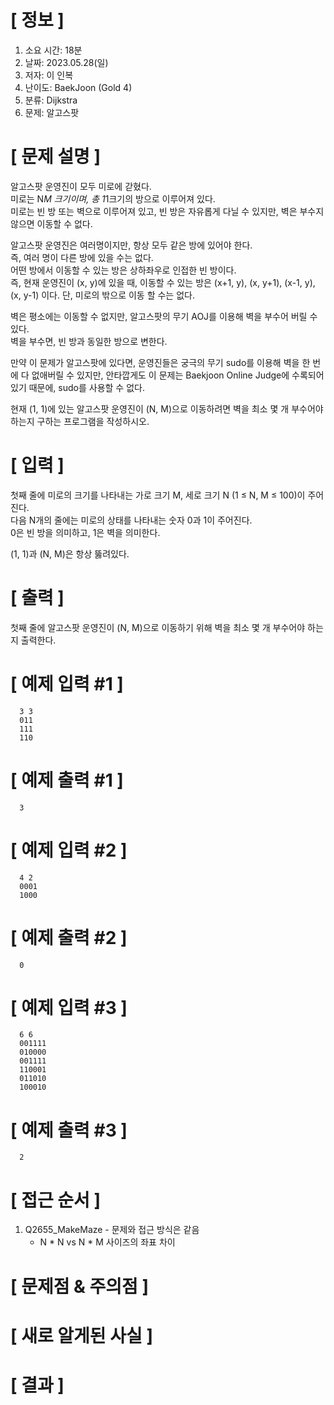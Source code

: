 # **[ 정보 ]**
1. 소요 시간: 18분
2. 날짜: 2023.05.28(일)
3. 저자: 이 인복
4. 난이도: BaekJoon (Gold 4)
5. 분류: Dijkstra
6. 문제: 알고스팟

# **[ 문제 설명 ]**
알고스팟 운영진이 모두 미로에 갇혔다.   
미로는 N*M 크기이며, 총 1*1크기의 방으로 이루어져 있다.   
미로는 빈 방 또는 벽으로 이루어져 있고, 빈 방은 자유롭게 다닐 수 있지만, 벽은 부수지 않으면 이동할 수 없다.

알고스팟 운영진은 여러명이지만, 항상 모두 같은 방에 있어야 한다.  
즉, 여러 명이 다른 방에 있을 수는 없다.   
어떤 방에서 이동할 수 있는 방은 상하좌우로 인접한 빈 방이다.   
즉, 현재 운영진이 (x, y)에 있을 때, 이동할 수 있는 방은 (x+1, y), (x, y+1), (x-1, y), (x, y-1) 이다. 단, 미로의 밖으로 이동 할 수는 없다.

벽은 평소에는 이동할 수 없지만, 알고스팟의 무기 AOJ를 이용해 벽을 부수어 버릴 수 있다.   
벽을 부수면, 빈 방과 동일한 방으로 변한다.

만약 이 문제가 알고스팟에 있다면, 운영진들은 궁극의 무기 sudo를 이용해 벽을 한 번에 다 없애버릴 수 있지만, 안타깝게도 이 문제는 Baekjoon Online Judge에 수록되어 있기 때문에, sudo를 사용할 수 없다.

현재 (1, 1)에 있는 알고스팟 운영진이 (N, M)으로 이동하려면 벽을 최소 몇 개 부수어야 하는지 구하는 프로그램을 작성하시오.

# **[ 입력 ]**
첫째 줄에 미로의 크기를 나타내는 가로 크기 M, 세로 크기 N (1 ≤ N, M ≤ 100)이 주어진다.   
다음 N개의 줄에는 미로의 상태를 나타내는 숫자 0과 1이 주어진다.  
0은 빈 방을 의미하고, 1은 벽을 의미한다.

(1, 1)과 (N, M)은 항상 뚫려있다.

# **[ 출력 ]**
첫째 줄에 알고스팟 운영진이 (N, M)으로 이동하기 위해 벽을 최소 몇 개 부수어야 하는지 출력한다.

# **[ 예제 입력 #1 ]**
      3 3
      011
      111
      110

# **[ 예제 출력 #1 ]**
      3

# **[ 예제 입력 #2 ]**
      4 2
      0001
      1000

# **[ 예제 출력 #2 ]**
      0

# **[ 예제 입력 #3 ]**
      6 6
      001111
      010000
      001111
      110001
      011010
      100010

# **[ 예제 출력 #3 ]**
      2

# **[ 접근 순서 ]**
1. Q2655_MakeMaze - 문제와 접근 방식은 같음
   - N * N vs N * M 사이즈의 좌표 차이
   
# **[ 문제점 & 주의점 ]**

# **[ 새로 알게된 사실 ]**

# **[ 결과 ]**
